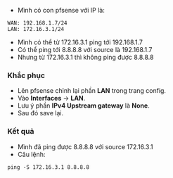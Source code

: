 - Mình có con pfsense với IP là:
```
WAN: 192.168.1.7/24
LAN: 172.16.3.1/24
```
- Mình có thể từ 172.16.3.1 ping tới 192.168.1.7
- Có thể ping tới 8.8.8.8 với source là 192.168.1.7
- Nhưng từ 172.16.3.1 thì không ping được 8.8.8.8

### Khắc phục
- Lên pfsense chỉnh lại phần **LAN** trong trang config.
- Vào **Interfaces** -> **LAN**.
- Lưu ý phần **IPv4 Upstream gateway** là **None**.
- Sau đó save lại.

### Kết quả
- Mình đã ping được 8.8.8.8 với source 172.16.3.1
- Câu lệnh:
```
ping -S 172.16.3.1 8.8.8.8
```

